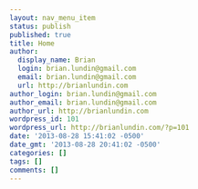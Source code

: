 ```yaml
---
layout: nav_menu_item
status: publish
published: true
title: Home
author:
  display_name: Brian
  login: brian.lundin@gmail.com
  email: brian.lundin@gmail.com
  url: http://brianlundin.com
author_login: brian.lundin@gmail.com
author_email: brian.lundin@gmail.com
author_url: http://brianlundin.com
wordpress_id: 101
wordpress_url: http://brianlundin.com/?p=101
date: '2013-08-28 15:41:02 -0500'
date_gmt: '2013-08-28 20:41:02 -0500'
categories: []
tags: []
comments: []
---
```


